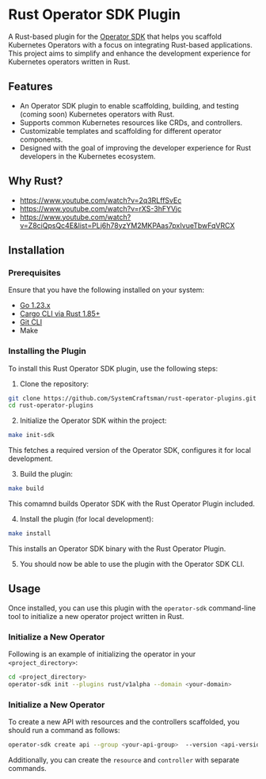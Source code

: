 # Rust Operator SDK Plugin

A Rust-based plugin for the [Operator SDK](https://sdk.operatorframework.io/) that helps you scaffold Kubernetes Operators with
a focus on integrating Rust-based applications. This project aims to simplify and enhance the development experience for
Kubernetes operators written in Rust.

## Features

- An Operator SDK plugin to enable scaffolding, building, and testing (coming soon) Kubernetes operators with Rust.
- Supports common Kubernetes resources like CRDs, and controllers.
- Customizable templates and scaffolding for different operator components.
- Designed with the goal of improving the developer experience for Rust developers in the Kubernetes ecosystem.

## Why Rust?

* https://www.youtube.com/watch?v=2q3RLffSvEc
* https://www.youtube.com/watch?v=rXS-3hFYVjc
* https://www.youtube.com/watch?v=Z8ciQpsQc4E&list=PLj6h78yzYM2MKPAas7pxIvueTbwFqVRCX

## Installation

### Prerequisites

Ensure that you have the following installed on your system:

- [Go 1.23.x](https://golang.org/dl/)
- [Cargo CLI via Rust 1.85+](https://www.rust-lang.org/)
- [Git CLI](https://git-scm.com/downloads)
- Make

### Installing the Plugin

To install this Rust Operator SDK plugin, use the following steps:

1. Clone the repository:

 ```bash
 git clone https://github.com/SystemCraftsman/rust-operator-plugins.git
 cd rust-operator-plugins
 ```
   
2. Initialize the Operator SDK within the project:

```bash
make init-sdk
````

This fetches a required version of the Operator SDK, configures it for local development.

3. Build the plugin:

```bash
make build
```

This comamnd builds Operator SDK with the Rust Operator Plugin included.

4. Install the plugin (for local development):

```bash
make install
```

This installs an Operator SDK binary with the Rust Operator Plugin.

5. You should now be able to use the plugin with the Operator SDK CLI.

## Usage

Once installed, you can use this plugin with the `operator-sdk` command-line tool to initialize a new operator project
written in Rust.

### Initialize a New Operator

Following is an example of initializing the operator in your `<project_directory>`:

```bash
cd <project_directory>
operator-sdk init --plugins rust/v1alpha --domain <your-domain>
```

### Initialize a New Operator

To create a new API with resources and the controllers scaffolded, you should run a command as follows:

```bash
operator-sdk create api --group <your-api-group>  --version <api-version> --kind <crd-name>  --resource --controller
```

Additionally, you can create the `resource` and `controller` with separate commands.
